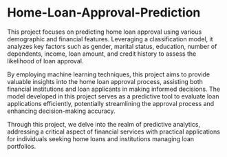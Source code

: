 # Home-Loan-Approval-Prediction

This project focuses on predicting home loan approval using various demographic and financial features. Leveraging a classification model, it analyzes key factors such as gender, marital status, education, number of dependents, income, loan amount, and credit history to assess the likelihood of loan approval.

By employing machine learning techniques, this project aims to provide valuable insights into the home loan approval process, assisting both financial institutions and loan applicants in making informed decisions. The model developed in this project serves as a predictive tool to evaluate loan applications efficiently, potentially streamlining the approval process and enhancing decision-making accuracy.

Through this project, we delve into the realm of predictive analytics, addressing a critical aspect of financial services with practical applications for individuals seeking home loans and institutions managing loan portfolios.
